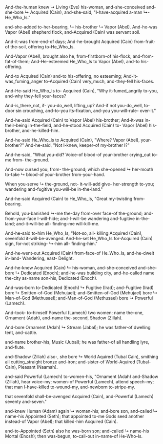 And-the-human knew ↳ Living (Eve) his-woman,
and-she-conceived and-she-bore ↳ Acquired (Cain),
and-she-said, "I-have-acquired a-man ↳- He_Who_Is."

and-she-added to-her-bearing, ↳ his-brother ↳ Vapor (Abel).
And-he-was Vapor (Abel) shepherd flock,
and-Acquired (Cain) was servant soil.

And-it-was from-end-of days;
And-he-brought Acquired (Cain) from-fruit-of the-soil,
offering to-He_Who_Is.

And-Vapor (Abel), brought also he, 
from-firstborn-of his-flock, and-from-fat-of-them;
And-He-esteemed He_Who_Is to Vapor (Abel), and-to his-offering.

And-to Acquired (Cain) and-to his-offering, no esteeming;
And-it-was_fuming_anger to-Acquired (Cain) very_much, and-they-fell his-faces.

And-He-said He_Who_Is to- Acquired (Cain),
"Why it-fumed_angrily to-you, and-why they-fell your-faces?

And-is_there_not, if- you-do_well, lifting_up?
And-if not you-do_well, to-door sin crouching,
and-to-you its-fixation, and-you you-will-rule- over-it."

And-he-said Acquired (Cain) to Vapor (Abel) his-brother;
And-it-was in-their-being in-the-field,
and-he-stood Acquired (Cain) to- Vapor (Abel) his-brother,
and-he-killed-him.

And-he-said He_Who_Is to Acquired (Cain),
"Where? Vapor (Abel), your-brother?"
And-he-said, "Not I-knew, keeper-of my-brother I?"

And-he-said, "What you-did? Voice-of blood-of your-brother crying_out to-me from- the-ground.

And-now cursed you, from- the-ground;
which she-opened ↳ her-mouth to-take ↳ blood-of your-brother from-your-hand.

When you-serve ↳ the-ground,
not- it-will-add give- her-strength to-you;
wandering and-fugitive you-will-be in-the-land."

And-he-said Acquired (Cain) to He_Who_Is,
"Great my-twisting from-bearing.

Behold, you-banished ↳-me the-day from-over face-of the-ground;
and-from-your-face I-will-hide;
and-I-will-be wandering and-fugitive in-the-land;
and-it-will-be all- finding-me will-kill-me.

And-he-said to-him He_Who_Is, "Not-so,
all- killing Acquired (Cain),
sevenfold it-will-be-avenged.
And-he-set He_Who_Is for-Acquired (Cain) sign,
for-not striking- ↳-him all- finding-him."

And-he-went-out Acquired (Cain) from-face-of He_Who_Is,
and-he-dwelt in-land- Wandering,
east- Delight.

And-he-knew Acquired (Cain) ↳ his-woman,
and-she-conceived and-she-bore ↳ Dedicated (Enoch);
and-he-was building city,
and-he-called name the-city as-name son-his, Dedicated (Enoch).

And-was-born to-Dedicated (Enoch) ↳ Fugitive (Irad);
and-Fugitive (Irad) bore ↳ Smitten-of-God (Mehujael);
and-Smitten-of-God (Mehujael) bore ↳ Man-of-God (Methusael);
and-Man-of-God (Methusael) bore ↳ Powerful (Lamech).

And-took- to-himself Powerful (Lamech) two women; 
name the-one, Ornament (Adah), 
and-name the-second, Shadow (Zillah).

And-bore Ornament (Adah) ↳ Stream (Jabal); 
he was father-of dwelling tent, and-cattle.

and-name brother-his, Music (Jubal); 
he was father-of all handling lyre, and-flute.

and-Shadow (Zillah) also-, she bore ↳ World Aquired (Tubal Cain),
smithing all cutting_straight bronze and-iron; 
and-sister-of World-Aquired (Tubal-Cain), Pleasant (Naamah).

and-said Powerful (Lamech) to-women-his,
"Ornament (Adah) and-Shadow (Zillah), hear voice-my;
women-of Powerful (Lamech), attend speech-my;
that man I-have-killed to-wound-my,
and-newborn to-stripe-my.

that sevenfold shall-be-avenged Acquired (Cain),
and-Powerful (Lamech) seventy and-seven."

and-knew Human (Adam) again ↳ woman-his; and-bore son, and-called ↳ name-his Appointed (Seth); that appointed to-me Gods seed another instead-of Vapor (Abel); that killed-him Acquired (Cain).

and-to-Appointed (Seth) also he was-born son; and-called ↳ name-his Mortal (Enosh); then was-begun, to-call-out in-name-of He-Who-Is.
